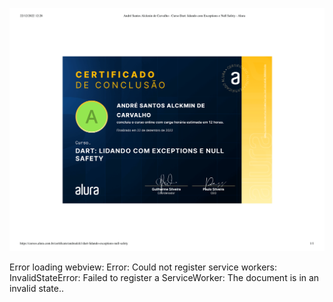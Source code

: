 ![](certificado.png)

Error loading webview: Error: Could not register service workers: InvalidStateError: Failed to register a ServiceWorker: The document is in an invalid state..
